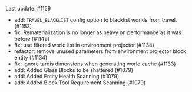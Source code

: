 Last update: #1159

- add: `TRAVEL_BLACKLIST` config option to blacklist worlds from travel. (#1153)
- fix: Rematerialization is no longer as heavy on performance as it was before (#1149)
- fix: use filtered world list in environment projector (#1134)
- refactor: remove unused parameters from environment projector block entity (#1134)
- fix: ignore tardis dimensions when generating world cache (#1133)
- add: Added Glass Blocks to be shattered (#1079)
- add: Added Entity Health Scanning (#1079)
- add: Added Block Tool Requirement Scanning (#1079)
